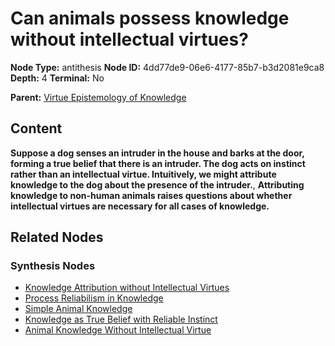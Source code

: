 # Can animals possess knowledge without intellectual virtues?

**Node Type:** antithesis
**Node ID:** 4dd77de9-06e6-4177-85b7-b3d2081e9ca8
**Depth:** 4
**Terminal:** No

**Parent:** [Virtue Epistemology of Knowledge](virtue-epistemology-of-knowledge-synthesis-84ef72b9-df8f-4b84-ba5e-c7d0883c80dc.md)

## Content

**Suppose a dog senses an intruder in the house and barks at the door, forming a true belief that there is an intruder. The dog acts on instinct rather than an intellectual virtue. Intuitively, we might attribute knowledge to the dog about the presence of the intruder.**, **Attributing knowledge to non-human animals raises questions about whether intellectual virtues are necessary for all cases of knowledge.**

## Related Nodes

### Synthesis Nodes

- [Knowledge Attribution without Intellectual Virtues](knowledge-attribution-without-intellectual-virtues-synthesis-574648e4-8df0-42e3-ae26-703075351664.md)
- [Process Reliabilism in Knowledge](process-reliabilism-in-knowledge-synthesis-6bd9096a-1fea-4338-989f-a46eb4630a96.md)
- [Simple Animal Knowledge](simple-animal-knowledge-synthesis-731b5f30-e638-459b-964d-00918cc72ffb.md)
- [Knowledge as True Belief with Reliable Instinct](knowledge-as-true-belief-with-reliable-instinct-synthesis-fe467caf-a70f-48b3-8b39-1e08f518058a.md)
- [Animal Knowledge Without Intellectual Virtue](animal-knowledge-without-intellectual-virtue-synthesis-72e0c45a-e05c-4b08-a269-3c48d602ed18.md)
